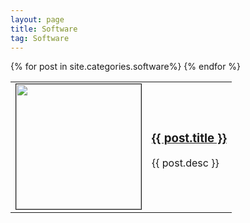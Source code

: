 ```yaml
---
layout: page
title: Software
tag: Software
---
```


<div class="softwares">
	<table>
		{% for post in site.categories.software%}
			<tr>
				<td style="Width: 200px">
					<a href="{{ post.url }}">
						<img src="{{ post.image }}" height="200px" width="200px" border="1px"/>
					</a>
				</td>
				<td>
				<a class="list" href="{{ post.url }}">
					<h3>{{ post.title }}</h3>
				</a>
				<p>
					{{ post.desc }}
				</p>
				</td>
			</tr>
		{% endfor %}
	</table>
</div>
